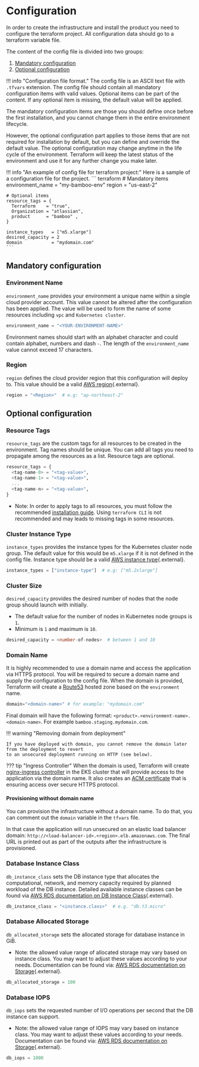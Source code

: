 # Configuration

In order to create the infrastructure and install the product you need to configure the terraform project.
All configuration data should go to a terraform variable file.


The content of the config file is divided into two groups:

1. [Mandatory configuration](#mandatory-configuration)
2. [Optional configuration](#optional-configuration)


!!! info "Configuration file format."
    The config file is an ASCII text file with `.tfvars` extension.
    The config file should contain all mandatory configuration items with valid values.
    Optional items can be part of the content. If any optional item is missing, the default value will be applied.
   
The mandatory configuration items are those you should define once before the first installation, and you cannot change them in the entire environment lifecycle.

However, the optional configuration part applies to those items that are not required for installation by default, but you can define and override the default value.
The optional configuration may change anytime in the life cycle of the environment.
Terraform will keep the latest status of the environment and use it for any further change you make later.

!!! info "An example of config file for terraform project:"
    Here is a sample of a configuration file for the project.
    ``` terraform
    # Mandatory items
    environment_name = "my-bamboo-env"
    region           = "us-east-2"
   
    # Optional items
    resource_tags = {
      Terraform    = "true",
      Organization = "atlassian",
      product      = "bamboo" ,
    }
   
    instance_types   = ["m5.xlarge"]
    desired_capacity = 2
    domain           = "mydomain.com"
    ```

## Mandatory configuration

### Environment Name
`environment_name` provides your environment a unique name within a single cloud provider account.
This value cannot be altered after the configuration has been applied.
The value will be used to form the name of some resources including `vpc` and `Kubernetes cluster`.
```terraform
environment_name = "<YOUR-ENVIRONMENT-NAME>"
```
Environment names should start with an alphabet character and could contain alphabet, numbers and dash `-`.
The length of the `environment_name` value cannot exceed 17 characters.


### Region
`region` defines the cloud provider region that this configuration will deploy to.
This value should be a valid [AWS region](https://docs.aws.amazon.com/AmazonRDS/latest/UserGuide/Concepts.RegionsAndAvailabilityZones.html){.external}.


```terraform
region = "<Region>"  # e.g: "ap-northeast-2"
```

## Optional configuration

### Resource Tags
`resource_tags` are the custom tags for all resources to be created in the environment. Tag names should be unique.
You can add all tags you need to propagate among the resources as a list. Resource tags are optional.

```terraform
resource_tags = {
  <tag-name-0> = "<tag-value>",
  <tag-name-1> = "<tag-value>",
  ...
  <tag-name-n> = "<tag-value>",
}
```
* Note: In order to apply tags to all resources, you must follow the recommended [installation guide](INSTALLATION.md). Using `terraform CLI` is not recommended and may leads to missing tags in some resources.

### Cluster Instance Type
`instance_types` provides the instance types for the Kubernetes cluster node group.
The default value for this would be `m5.xlarge` if it is not defined in the config file.
Instance type should be a valid [AWS instance type](https://aws.amazon.com/ec2/instance-types/){.external}.

```terraform
instance_types = ["instance-type"]  # e.g: ["m5.2xlarge"]
```

### Cluster Size
`desired_capacity` provides the desired number of nodes that the node group should launch with initially.

* The default value for the number of nodes in Kubernetes node groups is `1`.
* Minimum is `1` and maximum is `10`.

```terraform
desired_capacity = <number-of-nodes>  # between 1 and 10
```

### Domain Name
It is highly recommended to use a domain name and access the application via HTTPS protocol. You will be required
to secure a domain name and supply the configuration to the config file. When the domain is provided, Terraform will 
create a [Route53](https://docs.aws.amazon.com/Route53/latest/DeveloperGuide/Welcome.html) hosted zone based on the `environment` name.

```terraform
domain="<domain-name>" # for example: "mydomain.com"
```

Final domain will have the following format: `<product>.<environment-name>.<domain-name>`. For example `bamboo.staging.mydomain.com`.

!!! warning "Removing domain from deployment"

    If you have deployed with domain, you cannot remove the domain later from the deployment to revert
    to an unsecured deployment running on HTTP (see below).

??? tip "Ingress Controller"
    When the domain is used, Terraform will create [nginx-ingress controller](https://kubernetes.github.io/ingress-nginx/) 
    in the EKS cluster that will provide access to the application via the domain name.
    It also creates an [ACM certificate](https://docs.aws.amazon.com/acm/latest/userguide/acm-overview.html) that is 
    ensuring access over secure HTTPS protocol.

#### Provisioning without domain name

You can provision the infrastructure without a domain name. To do that, you can comment out the `domain` variable in the `tfvars` file.

In that case the application will run unsecured on an elastic load balancer domain:
`http://<load-balancer-id>.<region>.elb.amazonaws.com`.
The final URL is printed out as part of the outputs after the infrastructure is provisioned.

### Database Instance Class
`db_instance_class` sets the DB instance type that allocates the computational, network, and memory capacity required by
planned workload of the DB instance. Detailed available instance classes can be found via 
[AWS RDS documentation on DB Instance Class](https://docs.aws.amazon.com/AmazonRDS/latest/UserGuide/Concepts.DBInstanceClass.html){.external}.

```terraform
db_instance_class = "<instance.class>"  # e.g. "db.t3.micro"
```

### Database Allocated Storage
`db_allocated_storage` sets the allocated storage for database instance in GiB.

* Note: the allowed value range of allocated storage may vary based on instance class. 
  You may want to adjust these values according to your needs. Documentation can be found via:
  [AWS RDS documentation on Storage](https://docs.aws.amazon.com/AmazonRDS/latest/UserGuide/CHAP_Storage.html){.external}.
  
```terraform
db_allocated_storage = 100 
```

### Database IOPS
`db_iops` sets the requested number of I/O operations per second that the DB instance can support.

* Note: the allowed value range of IOPS may vary based on instance class.
  You may want to adjust these values according to your needs. Documentation can be found via:
  [AWS RDS documentation on Storage](https://docs.aws.amazon.com/AmazonRDS/latest/UserGuide/CHAP_Storage.html){.external}.

```terraform
db_iops = 1000
```
